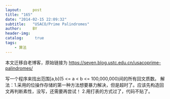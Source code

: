 ```yaml
---
layout:     post
title: "165"
date: "2014-02-15 22:09:32"
subtitle:   "USACO/Prime Palindromes"
author:     BY
header-img:
catalog: 	 true
tags:
    - 算法
---
```


本文迁移自老博客，原始链接为 <https://seven.blog.ustc.edu.cn/usacoprime-palindromes/>

写一个程序来找出范围[a,b](5 <= a < b <= 100,000,000)间的所有回文质数。 
解法：1.采用的位操作存储的第一种方法想要暴力解决，但是超时了。应该先构造回文再判断素性，没写，还需要再尝试！
      2.用打表的方式过了，代码不贴了。
